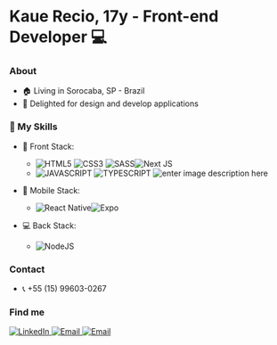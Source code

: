 

#  Kaue Recio, 17y - Front-end Developer 💻


### About

* 🏠 Living in Sorocaba, SP - Brazil
* 🥰 Delighted for design and develop applications

### 🥇 My Skills

* 🎯 Front Stack: 

	* ![HTML5](https://img.shields.io/badge/HTML5-E34F26?style=for-the-badge&logo=html5&logoColor=white)	![CSS3](https://img.shields.io/badge/CSS3-1572B6?style=for-the-badge&logo=css3&logoColor=white)	![SASS](https://img.shields.io/badge/Sass-CC6699?style=for-the-badge&logo=sass&logoColor=white)![Next JS](https://img.shields.io/badge/Next-black?style=for-the-badge&logo=next.js&logoColor=white)
	* ![JAVASCRIPT](https://img.shields.io/badge/JavaScript-F7DF1E?style=for-the-badge&logo=javascript&logoColor=black)	![TYPESCRIPT](https://img.shields.io/badge/TypeScript-007ACC?style=for-the-badge&logo=typescript&logoColor=white) ![enter image description here](https://img.shields.io/badge/React-20232A?style=for-the-badge&logo=react&logoColor=61DAFB)
	

* 📱 Mobile Stack: 
	* ![React Native](https://img.shields.io/badge/react_native-%2320232a.svg?style=for-the-badge&logo=react&logoColor=%2361DAFB)![Expo](https://img.shields.io/badge/expo-1C1E24?style=for-the-badge&logo=expo&logoColor=#D04A37)

* 💻 Back Stack: 
	* ![NodeJS](https://img.shields.io/badge/node.js-6DA55F?style=for-the-badge&logo=node.js&logoColor=white)
 
 
### Contact
*  :telephone_receiver: +55 (15) 99603-0267 

### Find me
<p>
<a  href="https://www.linkedin.com/in/kaue-recio/"  target="_blank">
	 <img  alt="LinkedIn"  src="https://img.shields.io/badge/linkedin-%230077B5.svg?&style=for-the-badge&logo=linkedin&logoColor=white" />
 </a>
<a  href="https://mail.google.com/mail/kaue.recio2@gmail.com">
	<img  alt="Email"  src="https://img.shields.io/badge/-Gmail-c14438?style=for-the-badge&logo=Gmail&logoColor=white&link" />
	</a>
<a  href="https://api.whatsapp.com/send?phone=5515996030267">
	<img  alt="Email"  src="https://img.shields.io/badge/WhatsApp-25D366?style=for-the-badge&logo=whatsapp&logoColor=white" />
</a>
</p>



